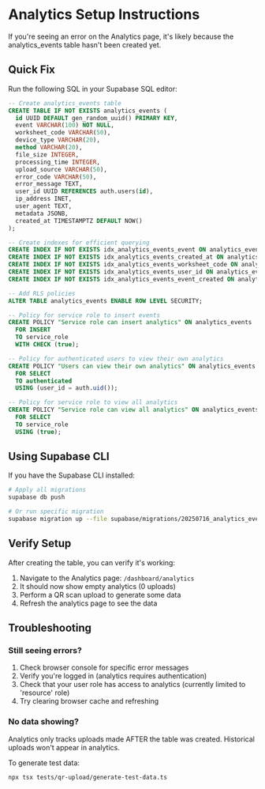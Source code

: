 # Analytics Setup Instructions

If you're seeing an error on the Analytics page, it's likely because the analytics_events table hasn't been created yet.

## Quick Fix

Run the following SQL in your Supabase SQL editor:

```sql
-- Create analytics_events table
CREATE TABLE IF NOT EXISTS analytics_events (
  id UUID DEFAULT gen_random_uuid() PRIMARY KEY,
  event VARCHAR(100) NOT NULL,
  worksheet_code VARCHAR(50),
  device_type VARCHAR(20),
  method VARCHAR(20),
  file_size INTEGER,
  processing_time INTEGER,
  upload_source VARCHAR(50),
  error_code VARCHAR(50),
  error_message TEXT,
  user_id UUID REFERENCES auth.users(id),
  ip_address INET,
  user_agent TEXT,
  metadata JSONB,
  created_at TIMESTAMPTZ DEFAULT NOW()
);

-- Create indexes for efficient querying
CREATE INDEX IF NOT EXISTS idx_analytics_events_event ON analytics_events(event);
CREATE INDEX IF NOT EXISTS idx_analytics_events_created_at ON analytics_events(created_at);
CREATE INDEX IF NOT EXISTS idx_analytics_events_worksheet_code ON analytics_events(worksheet_code);
CREATE INDEX IF NOT EXISTS idx_analytics_events_user_id ON analytics_events(user_id);
CREATE INDEX IF NOT EXISTS idx_analytics_events_event_created ON analytics_events(event, created_at DESC);

-- Add RLS policies
ALTER TABLE analytics_events ENABLE ROW LEVEL SECURITY;

-- Policy for service role to insert events
CREATE POLICY "Service role can insert analytics" ON analytics_events
  FOR INSERT
  TO service_role
  WITH CHECK (true);

-- Policy for authenticated users to view their own analytics
CREATE POLICY "Users can view their own analytics" ON analytics_events
  FOR SELECT
  TO authenticated
  USING (user_id = auth.uid());

-- Policy for service role to view all analytics
CREATE POLICY "Service role can view all analytics" ON analytics_events
  FOR SELECT
  TO service_role
  USING (true);
```

## Using Supabase CLI

If you have the Supabase CLI installed:

```bash
# Apply all migrations
supabase db push

# Or run specific migration
supabase migration up --file supabase/migrations/20250716_analytics_events.sql
```

## Verify Setup

After creating the table, you can verify it's working:

1. Navigate to the Analytics page: `/dashboard/analytics`
2. It should now show empty analytics (0 uploads)
3. Perform a QR scan upload to generate some data
4. Refresh the analytics page to see the data

## Troubleshooting

### Still seeing errors?

1. Check browser console for specific error messages
2. Verify you're logged in (analytics requires authentication)
3. Check that your user role has access to analytics (currently limited to 'resource' role)
4. Try clearing browser cache and refreshing

### No data showing?

Analytics only tracks uploads made AFTER the table was created. Historical uploads won't appear in analytics.

To generate test data:
```bash
npx tsx tests/qr-upload/generate-test-data.ts
```